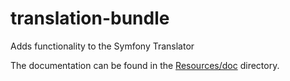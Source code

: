 translation-bundle
==================

Adds functionality to the Symfony Translator

The documentation can be found in the [Resources/doc](Resources/doc/index.md) directory.
